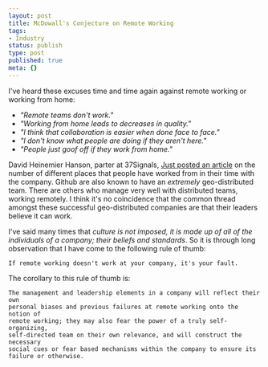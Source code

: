 ```yaml
---
layout: post
title: McDowall's Conjecture on Remote Working
tags:
- Industry
status: publish
type: post
published: true
meta: {}
---
```

I've heard these excuses time and time again against remote working or working from home:


* _"Remote teams don't work."_
* _"Working from home leads to decreases in quality."_
* _"I think that collaboration is easier when done face to face."_
* _"I don't know what people are doing if they aren't here."_
* _"People just goof off if they work from home."_


David Heinemier Hanson, parter at 37Signals, <a href="http://37signals.com/svn/posts/3336-cities-with-signals" data-link-type="external" target="_blank">Just posted an article</a> on the number of different places that people have worked from in their time with the company. Github are also known to have an _extremely_ geo-distributed team. There are others who manage very well with distributed teams, working remotely. I think it's no coincidence that the common thread amongst these successful geo-distributed companies are that their leaders believe it can work.

I've said many times that _culture is not imposed, it is made up of all of the individuals of a company; their beliefs and standards_. So it is through long observation that I have come to the following rule of thumb:

	If remote working doesn't work at your company, it's your fault.

The corollary to this rule of thumb is:

	The management and leadership elements in a company will reflect their own 
	personal biases and previous failures at remote working onto the notion of 
	remote working; they may also fear the power of a truly self-organizing, 
	self-directed team on their own relevance, and will construct the necessary 
	social cues or fear based mechanisms within the company to ensure its 
	failure or otherwise.
